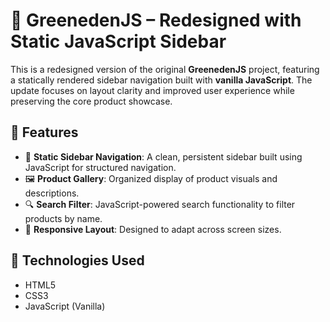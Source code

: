 # 🌿 GreenedenJS – Redesigned with Static JavaScript Sidebar

This is a redesigned version of the original **GreenedenJS** project, featuring a statically rendered sidebar navigation built with **vanilla JavaScript**. The update focuses on layout clarity and improved user experience while preserving the core product showcase.

## 🔧 Features

- 🧭 **Static Sidebar Navigation**: A clean, persistent sidebar built using JavaScript for structured navigation.
- 🖼️ **Product Gallery**: Organized display of product visuals and descriptions.
- 🔍 **Search Filter**: JavaScript-powered search functionality to filter products by name.
- 📱 **Responsive Layout**: Designed to adapt across screen sizes.

## 🧠 Technologies Used

- HTML5
- CSS3
- JavaScript (Vanilla)